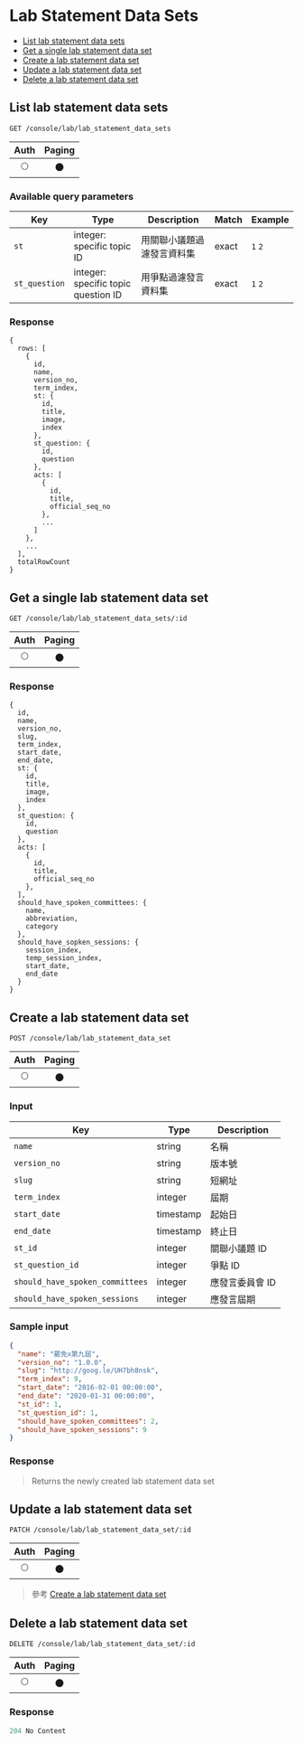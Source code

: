 # Lab Statement Data Sets

- [List lab statement data sets](#list-lab-statement-data-sets)
- [Get a single lab statement data set](#get-a-single-lab-statement-data-set)
- [Create a lab statement data set](#create-a-lab-statement-data-set)
- [Update a lab statement data set](#update-a-lab-statement-data-set)
- [Delete a lab statement data set](#delete-a-lab-statement-data-set)

## List lab statement data sets
```
GET /console/lab/lab_statement_data_sets
```

| Auth | Paging |
| :---: | :---: |
| 🌕 | 🌑 |

### Available query parameters

| Key | Type | Description | Match | Example |
| --- | --- | --- | --- | --- |
| `st` | integer: specific topic ID | 用關聯小議題過濾發言資料集 | exact | `1` `2` |
| `st_question` | integer: specific topic question ID | 用爭點過濾發言資料集 | exact | `1` `2` |

### Response
```
{
  rows: [
    {
      id,
      name,
      version_no,
      term_index,
      st: {
        id,
        title,
        image,
        index
      },
      st_question: {
        id,
        question
      },
      acts: [
        {
          id,
          title,
          official_seq_no
        },
        ...
      ]
    },
    ...
  ],
  totalRowCount
}
```

## Get a single lab statement data set
```
GET /console/lab/lab_statement_data_sets/:id
```

| Auth | Paging |
| :---: | :---: |
| 🌕 | 🌑 |

### Response
```
{
  id,
  name,
  version_no,
  slug,
  term_index,
  start_date,
  end_date,
  st: {
    id,
    title,
    image,
    index
  },
  st_question: {
    id,
    question
  },
  acts: [
    {
      id,
      title,
      official_seq_no
    },
  ],
  should_have_spoken_committees: {
    name,
    abbreviation,
    category
  },
  should_have_sopken_sessions: {
    session_index,
    temp_session_index,
    start_date,
    end_date
  }
}
```

## Create a lab statement data set
```
POST /console/lab/lab_statement_data_set
```

| Auth | Paging |
| :---: | :---: |
| 🌕 | 🌑 |

### Input

| Key | Type | Description |
| --- | --- | --- |
| `name` | string | 名稱 |
| `version_no` | string | 版本號 |
| `slug` | string | 短網址 |
| `term_index` | integer | 屆期 |
| `start_date` | timestamp | 起始日 |
| `end_date` | timestamp | 終止日 |
| `st_id` | integer | 關聯小議題 ID |
| `st_question_id` | integer | 爭點 ID |
| `should_have_spoken_committees` | integer | 應發言委員會 ID |
| `should_have_spoken_sessions` | integer | 應發言屆期 |

### Sample input
```json
{
  "name": "罷免x第九屆",
  "version_no": "1.0.0",
  "slug": "http://goog.le/UH7bh8nsk",
  "term_index": 9,
  "start_date": "2016-02-01 00:00:00",
  "end_date": "2020-01-31 00:00:00",
  "st_id": 1,
  "st_question_id": 1,
  "should_have_spoken_committees": 2,
  "should_have_spoken_sessions": 9
}
```

### Response
> Returns the newly created lab statement data set

## Update a lab statement data set
```
PATCH /console/lab/lab_statement_data_set/:id
```

| Auth | Paging |
| :---: | :---: |
| 🌕 | 🌑 |

> 參考 [Create a lab statement data set](#create-a-lab-statement-data-set)

## Delete a lab statement data set
```
DELETE /console/lab/lab_statement_data_set/:id
```

| Auth | Paging |
| :---: | :---: |
| 🌕 | 🌑 |

### Response
```javascript
204 No Content
```
